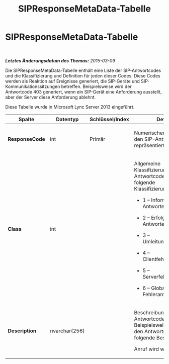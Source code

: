 ﻿---
title: SIPResponseMetaData-Tabelle
TOCTitle: SIPResponseMetaData-Tabelle
ms:assetid: cf723737-4a75-4352-829b-f4954aa59716
ms:mtpsurl: https://technet.microsoft.com/de-de/library/JJ205294(v=OCS.15)
ms:contentKeyID: 49295458
ms.date: 05/19/2016
mtps_version: v=OCS.15
ms.translationtype: HT
---

# SIPResponseMetaData-Tabelle

 

_**Letztes Änderungsdatum des Themas:** 2015-03-09_

Die SIPResponseMetaData-Tabelle enthält eine Liste der SIP-Antwortcodes und die Klassifizierung und Definition für jeden dieser Codes. Diese Codes werden als Reaktion auf Ereignisse generiert, die SIP-Geräte und SIP-Kommunikationssitzungen betreffen. Beispielsweise wird der Antwortcode 403 generiert, wenn ein SIP-Gerät eine Anforderung ausstellt, aber der Server diese Anforderung ablehnt.

Diese Tabelle wurde in Microsoft Lync Server 2013 eingeführt.


<table>
<colgroup>
<col style="width: 25%" />
<col style="width: 25%" />
<col style="width: 25%" />
<col style="width: 25%" />
</colgroup>
<thead>
<tr class="header">
<th>Spalte</th>
<th>Datentyp</th>
<th>Schlüssel/Index</th>
<th>Details</th>
</tr>
</thead>
<tbody>
<tr class="odd">
<td><p><strong>ResponseCode</strong></p></td>
<td><p>int</p></td>
<td><p>Primär</p></td>
<td><p>Numerischer Wert, der den SIP-Antwortcode repräsentiert.</p></td>
</tr>
<tr class="even">
<td><p><strong>Class</strong></p></td>
<td><p>int</p></td>
<td><p></p></td>
<td><p>Allgemeine Klassifizierung für den Antwortcode. Es gibt folgende Klassifizierungen:</p>
<ul>
<li><p>1 – Informative Antworten</p></li>
<li><p>2 – Erfolgreiche Antworten</p></li>
<li><p>3 – Umleitungsantworten</p></li>
<li><p>4 – Clientfehlerantworten</p></li>
<li><p>5 – Serverfehlerantworten</p></li>
<li><p>6 – Globale Fehlerantworten</p></li>
</ul></td>
</tr>
<tr class="odd">
<td><p><strong>Description</strong></p></td>
<td><p>nvarchar(256)</p></td>
<td><p></p></td>
<td><p>Beschreibung des SIP-Antwortcodes. Beispielsweise gibt es für den Antwortcode 181 die folgende Beschreibung:</p>
<p>Anruf wird weitergeleitet</p></td>
</tr>
</tbody>
</table>

